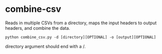 # combine-csv
Reads in multiple CSVs from a directory, maps the input headers to output headers, and combine the data.

```console
python combine_csv.py -d [directory][OPTIONAL] -o [output][OPTIONAL]
```
directory argument should end with a /.